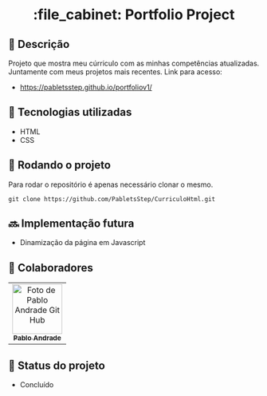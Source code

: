 <h1 align="center">:file_cabinet: Portfolio Project</h1>

## :memo: Descrição
Projeto que mostra meu cúrriculo com as minhas competências atualizadas.<br>
Juntamente com meus projetos mais recentes.
Link para acesso:
* https://pabletsstep.github.io/portfoliov1/

<!--## :books: Funcionalidades
//* <b>Funcionalidade 1</b>: O que essa funcionalidade faz?-->

## :wrench: Tecnologias utilizadas
* HTML
* CSS

## :rocket: Rodando o projeto
Para rodar o repositório é apenas necessário clonar o mesmo.
```
git clone https://github.com/PabletsStep/CurriculoHtml.git
```
## :soon: Implementação futura
* Dinamização da página em Javascript

## :handshake: Colaboradores
<table>
  <tr>
    <td align="center">
      <a href="http://github.com/pabletsstep">
        <img src="https://avatars.githubusercontent.com/u/139282386?v=4" width="100px;" alt="Foto de Pablo Andrade Git Hub"/><br>
        <sub>
          <b>Pablo Andrade</b>
        </sub>
      </a>
    </td>
  </tr>
</table>

## :dart: Status do projeto
* Concluído
